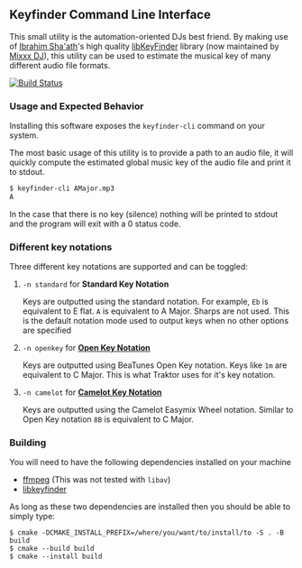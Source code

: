 ## Keyfinder Command Line Interface

This small utility is the automation-oriented DJs best friend. By making use of
[Ibrahim Sha'ath](http://www.ibrahimshaath.co.uk/)'s high quality
[libKeyFinder](https://github.com/mixxxdj/libkeyfinder) library (now maintained
by [Mixxx DJ](https://github.com/mixxxdj)), this utility can be used to
estimate the musical key of many different audio file formats.

[![Build Status](https://github.com/evanpurkhiser/keyfinder-cli/workflows/build/badge.svg)](https://github.com/evanpurkhiser/keyfinder-cli/actions?query=workflow%3Abuild)

### Usage and Expected Behavior

Installing this software exposes the `keyfinder-cli` command on your system.

The most basic usage of this utility is to provide a path to an audio file, it
will quickly compute the estimated global music key of the audio file and print
it to stdout.

```sh
$ keyfinder-cli AMajor.mp3
A
```

In the case that there is no key (silence) nothing will be printed to stdout
and the program will exit with a 0 status code.

### Different key notations

Three different key notations are supported and can be toggled:

1. `-n standard` for **Standard Key Notation**

   Keys are outputted using the standard notation. For example, `Eb` is
   equivalent to E flat. `A` is equivalent to A Major. Sharps are not used.
   This is the default notation mode used to output keys when no other options
   are specified

2. `-n openkey` for [**Open Key Notation**](https://www.beatunes.com/en/open-key-notation.html)

   Keys are outputted using BeaTunes Open Key notation. Keys like `1m` are
   equivalent to C Major. This is what Traktor uses for it's key notation.

3. `-n camelot` for [**Camelot Key Notation**](http://www.mixedinkey.com/HowTo)

   Keys are outputted using the Camelot Easymix Wheel notation. Similar to
   Open Key notation `8B` is equivalent to C Major.

### Building

You will need to have the following dependencies installed on your machine

- [ffmpeg](https://www.ffmpeg.org/) (This was not tested with `libav`)
- [libkeyfinder](https://github.com/mixxxdj/libkeyfinder/)

As long as these two dependencies are installed then you should be able to
simply type:

```
$ cmake -DCMAKE_INSTALL_PREFIX=/where/you/want/to/install/to -S . -B build
$ cmake --build build
$ cmake --install build
```
